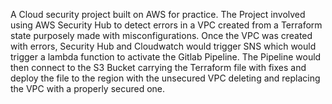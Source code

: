 A Cloud security project built on AWS for practice. The Project involved using AWS Security Hub to detect errors in a VPC created from a Terraform state purposely made with misconfigurations. Once the VPC was created with errors, Security Hub and Cloudwatch would  trigger SNS which would trigger a lambda function to activate the Gitlab Pipeline. The Pipeline would then connect to the S3 Bucket carrying the Terraform file with fixes and deploy the file to the region with the unsecured VPC deleting and replacing the VPC with a properly secured one.
